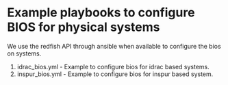 # Example playbooks to configure BIOS for physical systems

We use the redfish API through ansible when available to configure the bios on systems.

1. idrac_bios.yml - Example to configure bios for idrac based systems.
2. inspur_bios.yml - Example to configure bios for inspur based system.
